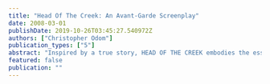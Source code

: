 ```yaml
---
title: "Head Of The Creek: An Avant-Garde Screenplay"
date: 2008-03-01
publishDate: 2019-10-26T03:45:27.540972Z
authors: ["Christopher Odom"]
publication_types: ["5"]
abstract: "Inspired by a true story, HEAD OF THE CREEK embodies the essence of a Shakespearian Tragedy.  When a brilliant bumpkin embarks upon lurid quest, his prize becomes his punishment. - \"This above all: to thine own self be true...\" (William Shakespeare, \"Hamlet\", Act I, Scene 3) Louis Wilson is a hayseed born with the aptitude of a Nobel Laureate.  At the age of 8, someway, somehow Little Louis has it all figured out.  He gets it.  For some of us it takes our entire lives to get it.  Others never get it.  Louis got it, and maybe you'll get it, too. His goal is simple - take an early retirement and live out by the old creek.  But Louis quickly learns what most of us already know -  the simplest things in life are often the most complex and impossible to accomplish. HEAD OF THE CREEK is a gritty, glimpse of Louis's simple goal that becomes a 30-year Machiavellian quest for Nirvana. - \"He had everything it took to live right, but he chose to live wrong.\""
featured: false
publication: ""
---
```


